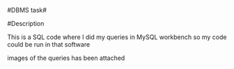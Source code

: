 #DBMS task#


#Description

This is a SQL code where I did my queries in MySQL workbench so my code could be run in that software

images of the queries has been attached

